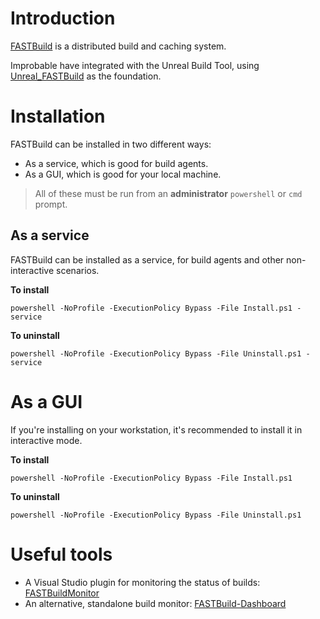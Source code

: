 # Introduction
[FASTBuild](http://www.fastbuild.org/docs/home.html) is a distributed build and caching system.

Improbable have integrated with the Unreal Build Tool, using [Unreal_FASTBuild](https://github.com/liamkf/Unreal_FASTBuild)
as the foundation.

# Installation

FASTBuild can be installed in two different ways:
* As a service, which is good for build agents.
* As a GUI, which is good for your local machine.

> All of these must be run from an **administrator** `powershell` or `cmd` prompt.

## As a service
FASTBuild can be installed as a service, for build agents and other non-interactive scenarios.

**To install**

  `powershell -NoProfile -ExecutionPolicy Bypass -File Install.ps1 -service`

**To uninstall**

  `powershell -NoProfile -ExecutionPolicy Bypass -File Uninstall.ps1 -service`

# As a GUI
If you're installing on your workstation, it's recommended to install it in interactive mode.

**To install**

  `powershell -NoProfile -ExecutionPolicy Bypass -File Install.ps1`

**To uninstall**

  `powershell -NoProfile -ExecutionPolicy Bypass -File Uninstall.ps1`

# Useful tools

* A Visual Studio plugin for monitoring the status of builds: [FASTBuildMonitor](https://github.com/yass007/FASTBuildMonitor)
* An alternative, standalone build monitor: [FASTBuild-Dashboard](https://github.com/hillin/FASTBuild-Dashboard)

